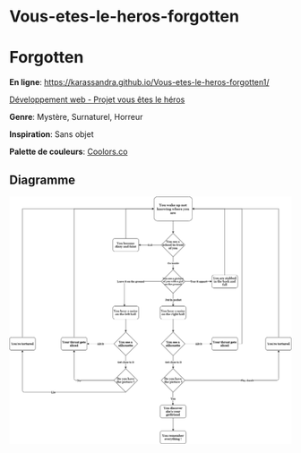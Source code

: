 # Vous-etes-le-heros-forgotten

# Forgotten
**En ligne**: https://karassandra.github.io/Vous-etes-le-heros-forgotten1/

[Développement web - Projet vous êtes le héros](https://smnarnold.com/projets/vous-etes-le-heros)

**Genre**: Mystère, Surnaturel, Horreur

**Inspiration**: Sans objet

**Palette de couleurs**: [Coolors.co](https://coolors.co/340704-260503-e9e3dd-e2453a-a01a08)

## Diagramme

![](assets/Synopsis_Diagramme.png)
